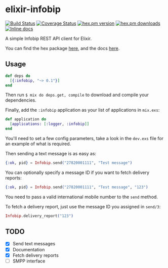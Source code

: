 elixir-infobip
============
[![Build Status](https://secure.travis-ci.org/craigp/elixir-infobip.png?branch=master "Build Status")](http://travis-ci.org/craigp/elixir-infobip)
[![Coverage Status](https://coveralls.io/repos/craigp/elixir-infobip/badge.svg?branch=master&service=github)](https://coveralls.io/github/craigp/elixir-infobip?branch=master)
[![hex.pm version](https://img.shields.io/hexpm/v/infobip.svg)](https://hex.pm/packages/infobip)
[![hex.pm downloads](https://img.shields.io/hexpm/dt/infobip.svg)](https://hex.pm/packages/infobip)
[![Inline docs](http://inch-ci.org/github/craigp/elixir-infobip.svg?branch=master&style=flat)](http://inch-ci.org/github/craigp/elixir-infobip)

A simple Infobip REST API client for Elixir.

You can find the hex package [here](https://hex.pm/packages/infobip), and the docs [here](http://hexdocs.pm/infobip).

## Usage

```elixir
def deps do
  [{:infobip, "~> 0.1"}]
end
```

Then run `$ mix do deps.get, compile` to download and compile your dependencies.

Finally, add the `:infobip` application as your list of applications in `mix.exs`:

```elixir
def application do
  [applications: [:logger, :infobip]]
end
```

You'll need to set a few config parameters, take a look in the `dev.exs` file for
an example of what is required.

Then sending a text message is as easy as:

```elixir
{:ok, pid} = Infobip.send("27820001111", "Test message")
```

You can optionally specify a message ID if you want to fetch delivery reports:

```elixir
{:ok, pid} = Infobip.send("27820001111", "Test message", "123")
```

You need to pass a valid international mobile number to the `send` method.

To fetch a delivery report, just use the message ID you assigned in `send/3`:

```elixir
Infobip.delivery_report("123")
```

## TODO

* [x] Send text messages
* [x] Documentation
* [x] Fetch delivery reports
* [ ] SMPP interface
